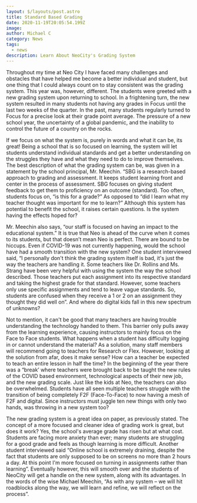```yaml
---
layout: $/layouts/post.astro
title: Standard Based Grading
date: 2020-11-19T20:05:54.199Z
image:
author: Michael C
category: News
tags:
  - news
description: Learn About NeoCity's Grading System
---
```


Throughout my time at Neo City I have faced many challenges and obstacles that have helped me become a better individual and student, but one thing that I could always count on to stay consistent was the grading system. This year was, however, different. The students were greeted with a new grading system upon returning to school. In a frightening turn, the new system resulted in many students not having any grades in Focus until the last two weeks of the quarter. In the past, many students regularly turned to Focus for a precise look at their grade point average. The pressure of a new school year, the uncertainty of a global pandemic, and the inability to control the future of a country on the rocks.

If we focus on what the system is, purely in words and what it can be, its great! Being a school that is so focused on learning, the system will let students understand individual standards and get a better understanding on the struggles they have and what they need to do to improve themselves. The best description of what the grading system can be, was given in a statement by the school principal, Mr. Meechin. “SBG is a research-based approach to grading and assessment. It keeps student learning front and center in the process of assessment. SBG focuses on giving student feedback to get them to proficiency on an outcome (standard). Too often, students focus on, “is this for a grade?” As opposed to “did I learn what my teacher thought was important for me to learn?” Although this system has potential to benefit the school, it raises certain questions. Is the system having the effects hoped for?

Mr. Meechin also says, “our staff is focused on having an impact to the educational system.” It is true that Neo is ahead of the curve when it comes to its students, but that doesn’t mean Neo is perfect. There are bound to be hiccups. Even if COVID-19 was not currently happening, would the school have had a smooth transition with the new system? One student interviewed said, “I personally don't think the grading system itself is bad, it's just the way the teachers are handling it. Some teachers like Dr. Rollins and Ms. Strang have been very helpful with using the system the way the school described. Those teachers put each assignment into its respective standard and taking the highest grade for that standard. However, some teachers only use specific assignments and tend to leave vague standards. So, students are confused when they receive a 1 or 2 on an assignment they thought they did well on”. And where do digital kids fall in this new spectrum of unknowns?

Not to mention, it can't be good that many teachers are having trouble understanding the technology handed to them. This barrier only pulls away from the learning experience, causing instructors to mainly focus on the Face to Face students. What happens when a student has difficulty logging in or cannot understand the material? As a solution, many staff members will recommend going to teachers for Research or Flex. However, looking at the solution from afar, does it make sense? How can a teacher be expected to teach an entire lesson in half the time? In the beginning of the year there was a “break’ where teachers were brought back to be taught the new rules of the COVID based environment, technological aspects of their new job, and the new grading scale. Just like the kids at Neo, the teachers can also be overwhelmed. Students have all seen multiple teachers struggle with the transition of being completely F2F (Face-To-Face) to now having a mesh of F2F and digital. Since instructors must juggle ten new things with only two hands, was throwing in a new system too?

The new grading system is a great idea on paper, as previously stated. The concept of a more focused and cleaner idea of grading work is great, but does it work? Yes, the school's average grade has risen but at what cost. Students are facing more anxiety than ever; many students are struggling for a good grade and feels as though learning is more difficult. Another student interviewed said “Online school is extremely draining, despite the fact that students are only supposed to be on screens no more than 2 hours a day. At this point I'm more focused on turning in assignments rather than learning”. Eventually however, this will smooth over and the students of NeoCity will get a handle on the new system, along with its advantages. In the words of the wise Michael Meechin, “As with any system – we will hit roadblocks along the way, we will learn and refine, we will reflect on the process”.
